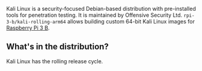 Kali Linux is a security-focused Debian-based distribution with pre-installed tools for penetration testing.
It is maintained by Offensive Security Ltd. `rpi-3-b/kali-rolling-arm64` allows building custom 64-bit Kali Linux images for [Raspberry Pi 3 B](https://www.raspberrypi.org/products/raspberry-pi-3-model-b/).
## What's in the distribution?
Kali Linux has the rolling release cycle.